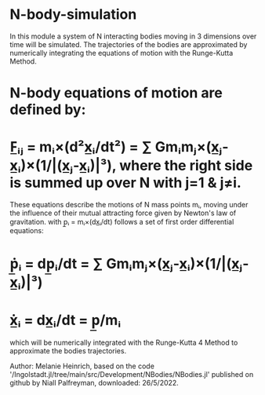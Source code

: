 # N-body-simulation
In this module a system of N interacting bodies moving in 3 dimensions over time will be simulated. The trajectories of the bodies are approximated by numerically integrating the equations of motion with the Runge-Kutta Method.

# N-body equations of motion are defined by: 
#   F̲ᵢⱼ = mᵢ×(d²x̲ᵢ/dt²) = ∑ Gmᵢmⱼ×(x̲ⱼ-x̲ᵢ)×(1/|(x̲ⱼ-x̲ᵢ)|³), where the right side is summed up over N with j=1 & j≠i. 
These equations describe the motions of N mass points mᵢ, 
moving under the influence of their mutual attracting force given by Newton's law of gravitation.
with p̲ᵢ = mᵢ×(dx̲ᵢ/dt) follows a set of first order differential equations:
#   ṗ̲ᵢ = dp̲ᵢ/dt = ∑ Gmᵢmⱼ×(x̲ⱼ-x̲ᵢ)×(1/|(x̲ⱼ-x̲ᵢ)|³)
#   ẋ̲ᵢ = dx̲ᵢ/dt = p̲/mᵢ
which will be numerically integrated with the Runge-Kutta 4 Method to approximate the bodies trajectories.

Author: Melanie Heinrich, based on the code '/Ingolstadt.jl/tree/main/src/Development/NBodies/NBodies.jl' 
published on github by Niall Palfreyman, downloaded: 26/5/2022. 
